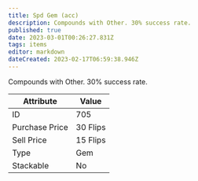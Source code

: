```yaml
---
title: Spd Gem (acc)
description: Compounds with Other. 30% success rate.
published: true
date: 2023-03-01T00:26:27.831Z
tags: items
editor: markdown
dateCreated: 2023-02-17T06:59:38.946Z
---
```


Compounds with Other. 30% success rate.

|Attribute|Value|
|-|-|
|ID|705|
|Purchase Price|30 Flips|
|Sell Price|15 Flips|
|Type|Gem|
|Stackable|No|

